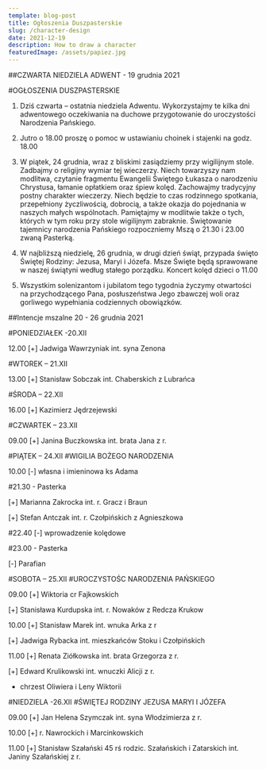 ```yaml
---
template: blog-post
title: Ogłoszenia Duszpasterskie
slug: /character-design
date: 2021-12-19
description: How to draw a character
featuredImage: /assets/papiez.jpg
---
```

 

##CZWARTA NIEDZIELA ADWENT - 19 grudnia 2021                                                                                           

#OGŁOSZENIA DUSZPASTERSKIE

1. Dziś czwarta – ostatnia niedziela Adwentu. Wykorzystajmy te kilka dni adwentowego oczekiwania na duchowe przygotowanie do uroczystości Narodzenia Pańskiego. 

2. Jutro o 18.00 proszę o pomoc w ustawianiu choinek i stajenki na godz. 18.00

3. W piątek, 24 grudnia, wraz z bliskimi zasiądziemy przy wigilijnym stole. Zadbajmy o religijny wymiar tej wieczerzy. Niech towarzyszy nam modlitwa, czytanie fragmentu Ewangelii Świętego Łukasza o narodzeniu Chrystusa, łamanie opłatkiem oraz śpiew kolęd. Zachowajmy tradycyjny postny charakter wieczerzy. Niech będzie to czas rodzinnego spotkania, przepełniony życzliwością, dobrocią, a także okazja do pojednania w naszych małych wspólnotach. Pamiętajmy w modlitwie także o tych, których w tym roku przy stole wigilijnym zabraknie. Świętowanie tajemnicy narodzenia Pańskiego rozpoczniemy Mszą o 21.30 i 23.00 zwaną Pasterką. 


4. W najbliższą niedzielę, 26 grudnia, w drugi dzień świąt, przypada święto Świętej Rodziny: Jezusa, Maryi i Józefa. Msze Święte będą sprawowane w naszej świątyni według stałego porządku. Koncert kolęd dzieci o 11.00

5. Wszystkim solenizantom i jubilatom tego tygodnia życzymy otwartości na przychodzącego Pana, posłuszeństwa Jego zbawczej woli oraz gorliwego wypełniania codziennych obowiązków. 


##Intencje mszalne 20 - 26 grudnia 2021

#PONIEDZIAŁEK -20.XII

12.00 [+] Jadwiga Wawrzyniak int. syna Zenona

#WTOREK – 21.XII

13.00 [+] Stanisław Sobczak int. Chaberskich z Lubrańca

#ŚRODA – 22.XII

16.00 [+] Kazimierz Jędrzejewski

#CZWARTEK – 23.XII

09.00 [+] Janina Buczkowska int. brata Jana z r.

#PIĄTEK – 24.XII
#WIGILIA BOŻEGO NARODZENIA

10.00 [-] własna i imieninowa ks Adama

#21.30 - Pasterka

[+] Marianna Zakrocka int. r. Gracz i Braun 

[+] Stefan Antczak int. r. Czołpińskich z Agnieszkowa 

#22.40 [-] wprowadzenie kolędowe

#23.00 - Pasterka

[-] Parafian

#SOBOTA – 25.XII
#UROCZYSTOŚC NARODZENIA PAŃSKIEGO

09.00 [+] Wiktoria cr Fajkowskich

[+] Stanisława Kurdupska int. r. Nowaków z Redcza Krukow

10.00 [+] Stanisław Marek int. wnuka Arka z r

[+] Jadwiga Rybacka int. mieszkańców Stoku i Czołpińskich 

11.00 [+] Renata Ziółkowska int. brata Grzegorza z r.

[+] Edward Krulikowski int. wnuczki Alicji z r. 

- chrzest Oliwiera i Leny Wiktorii

#NIEDZIELA -26.XII
#ŚWIĘTEJ RODZINY JEZUSA MARYI I JÓZEFA

09.00 [+] Jan Helena Szymczak int. syna Włodzimierza z r.

10.00 [+] r. Nawrockich i Marcinkowskich 

11.00 [+] Stanisław Szałański 45 rś  rodzic.  Szałańskich i Zatarskich  int. Janiny Szałańskiej z r. 